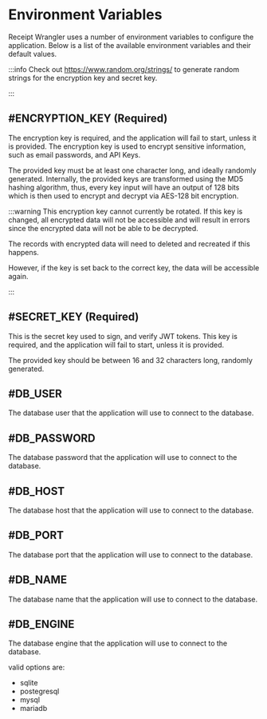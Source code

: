 # Environment Variables

Receipt Wrangler uses a number of environment variables to configure the application. Below is a list of the available
environment variables and their default values.

:::info
Check out https://www.random.org/strings/ to generate random strings for the encryption key and secret key.

:::

## #ENCRYPTION_KEY (Required)

The encryption key is required, and the application will fail to start, unless it is provided. The encryption key is
used to encrypt sensitive information, such as email passwords, and API Keys.

The provided key must be at least one character long, and ideally randomly generated. Internally, the provided keys are
transformed using the MD5
hashing algorithm, thus, every key input will have an output of 128 bits which is then used to encrypt and decrypt via
AES-128 bit encryption.

:::warning
This encryption key cannot currently be rotated. If this key is changed, all encrypted data will not be accessible and
will result
in errors since the encrypted data will not be able to be decrypted.

The records with encrypted data will need to deleted and recreated if this happens.

However, if the key is set back to the correct key, the data will be accessible again.

:::

## #SECRET_KEY (Required)

This is the secret key used to sign, and verify JWT tokens. This key is required, and the application will fail to
start, unless it is provided.

The provided key should be between 16 and 32 characters long, randomly generated.

## #DB_USER

The database user that the application will use to connect to the database.

## #DB_PASSWORD

The database password that the application will use to connect to the database.

## #DB_HOST

The database host that the application will use to connect to the database.

## #DB_PORT

The database port that the application will use to connect to the database.

## #DB_NAME

The database name that the application will use to connect to the database.

## #DB_ENGINE

The database engine that the application will use to connect to the database.

valid options are:

* sqlite
* postegresql
* mysql
* mariadb
